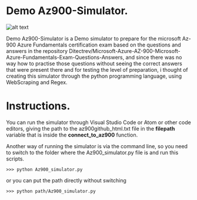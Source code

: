 # Demo Az900-Simulator.

![alt text](https://learn.microsoft.com/en-us/certifications/images/fundamentals_hero_wide.svg)


Demo Az900-Simulator is a Demo simulator to prepare for the microsoft Az-900 Azure Fundamentals certification exam based on the questions and answers in the repository Ditectrev/Microsoft-Azure-AZ-900-Microsoft-Azure-Fundamentals-Exam-Questions-Answers, and since there was no way how to practise those questions without seeing the correct answers that were present there and for testing the level of preparation, i thought of creating this simulator through the python programming language, using WebScraping and Regex.

# Instructions.

You can run the simulator through Visual Studio Code or Atom or other code editors, giving the path to the az900github_html.txt file in the **filepath** variable that is inside the **connect_to_az900** function.

Another way of running the simulator is via the command line, so you need to switch to the folder where the Az900_simulator.py file is and run this scripts.

```console
>>> python Az900_simulator.py
```
or you can put the path directly without switching

```console
>>> python path/Az900_simulator.py
```
